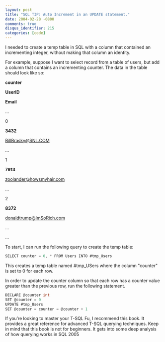 ```yaml
---
layout: post
title: "SQL TIP: Auto Increment in an UPDATE statement."
date: 2004-02-28 -0800
comments: true
disqus_identifier: 215
categories: [code]
---
```

I needed to create a temp table in SQL with a column that contained an
incrementing integer, without making that column an identity.

For example, suppose I want to select record from a table of users, but
add a column that contains an incrementing counter. The data in the
table should look like so:

**counter**

**UserID**

**Email**

...

0

**3432**

BillBrasky@SNL.COM

...

1

**7913**

zoolander@howsmyhair.com

...

2

**8372**

donaldtrump@ImSoRich.com

...

...

To start, I can run the following query to create the temp table:

```csharp
SELECT counter = 0, * FROM Users INTO #tmp_Users
```

This creates a temp table named \#tmp\_USers where the column "counter"
is set to 0 for each row.

In order to update the counter column so that each row has a counter
value greater than the previous row, run the following statement.

```csharp
DECLARE @counter int
SET @counter = 0
UPDATE #tmp_Users
SET @counter = counter = @counter + 1
```

If you’re looking to master your T-SQL Fu, I recommend this book. It
provides a great reference for advanced T-SQL querying techniques. Keep
in mind that this book is not for beginners. It gets into some deep
analysis of how querying works in SQL 2005

